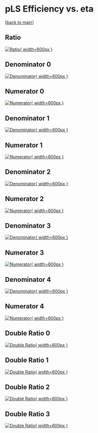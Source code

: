 # pLS Efficiency vs. eta

[[back to main](./)]



## Ratio

[![Ratio](../mtv/var/pLS_base_211_1_eff_eta.png){ width=600px }](../mtv/var/pLS_base_211_1_eff_eta.pdf)

## Denominator 0

[![Denominator](../mtv/den/pLS_base_211_1_eff_eta_den0.png){ width=600px }](../mtv/den/pLS_base_211_1_eff_eta_den0.pdf)

## Numerator 0

[![Numerator](../mtv/num/pLS_base_211_1_eff_eta_num0.png){ width=600px }](../mtv/num/pLS_base_211_1_eff_eta_num0.pdf)

## Denominator 1

[![Denominator](../mtv/den/pLS_base_211_1_eff_eta_den1.png){ width=600px }](../mtv/den/pLS_base_211_1_eff_eta_den1.pdf)

## Numerator 1

[![Numerator](../mtv/num/pLS_base_211_1_eff_eta_num1.png){ width=600px }](../mtv/num/pLS_base_211_1_eff_eta_num1.pdf)

## Denominator 2

[![Denominator](../mtv/den/pLS_base_211_1_eff_eta_den2.png){ width=600px }](../mtv/den/pLS_base_211_1_eff_eta_den2.pdf)

## Numerator 2

[![Numerator](../mtv/num/pLS_base_211_1_eff_eta_num2.png){ width=600px }](../mtv/num/pLS_base_211_1_eff_eta_num2.pdf)

## Denominator 3

[![Denominator](../mtv/den/pLS_base_211_1_eff_eta_den3.png){ width=600px }](../mtv/den/pLS_base_211_1_eff_eta_den3.pdf)

## Numerator 3

[![Numerator](../mtv/num/pLS_base_211_1_eff_eta_num3.png){ width=600px }](../mtv/num/pLS_base_211_1_eff_eta_num3.pdf)

## Denominator 4

[![Denominator](../mtv/den/pLS_base_211_1_eff_eta_den4.png){ width=600px }](../mtv/den/pLS_base_211_1_eff_eta_den4.pdf)

## Numerator 4

[![Numerator](../mtv/num/pLS_base_211_1_eff_eta_num4.png){ width=600px }](../mtv/num/pLS_base_211_1_eff_eta_num4.pdf)

## Double Ratio 0

[![Double Ratio](../mtv/ratio/pLS_base_211_1_eff_eta_ratio0.png){ width=600px }](../mtv/ratio/pLS_base_211_1_eff_eta_ratio0.pdf)

## Double Ratio 1

[![Double Ratio](../mtv/ratio/pLS_base_211_1_eff_eta_ratio1.png){ width=600px }](../mtv/ratio/pLS_base_211_1_eff_eta_ratio1.pdf)

## Double Ratio 2

[![Double Ratio](../mtv/ratio/pLS_base_211_1_eff_eta_ratio2.png){ width=600px }](../mtv/ratio/pLS_base_211_1_eff_eta_ratio2.pdf)

## Double Ratio 3

[![Double Ratio](../mtv/ratio/pLS_base_211_1_eff_eta_ratio3.png){ width=600px }](../mtv/ratio/pLS_base_211_1_eff_eta_ratio3.pdf)

